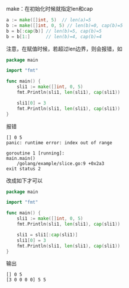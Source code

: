 make：在初始化时候就指定len和cap

```go
a := make([]int, 5)  // len(a)=5
b := make([]int, 0, 5) // len(b)=0, cap(b)=5
b = b[:cap(b)] // len(b)=5, cap(b)=5
b = b[1:]      // len(b)=4, cap(b)=4
```

注意，在赋值时候，若超过len边界，则会报错，如

```go
package main

import "fmt"

func main() {
    sli1 := make([]int, 0, 5)
    fmt.Println(sli1, len(sli1), cap(sli1))

    sli1[0] = 3
    fmt.Println(sli1, len(sli1), cap(sli1))
}
```

报错

```text
[] 0 5
panic: runtime error: index out of range

goroutine 1 [running]:
main.main()
    /golang/example/slice.go:9 +0x2a3
exit status 2
```

改成如下才可以

```go
package main

import "fmt"

func main() {
    sli1 := make([]int, 0, 5)
    fmt.Println(sli1, len(sli1), cap(sli1))

    sli1 = sli1[:cap(sli1)]
    sli1[0] = 3
    fmt.Println(sli1, len(sli1), cap(sli1))
}
```

输出

```text
[] 0 5
[3 0 0 0 0] 5 5
```

